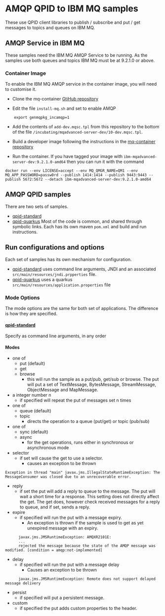 # AMQP QPID to IBM MQ samples
These use QPID client libraries to publish / subscribe and put / get messages to
topics and queues on IBM MQ.

## AMQP Service in IBM MQ
These samples need the IBM MQ AMQP Service to be running. As the samples use
both queues and topics IBM MQ must be at 9.2.1.0 or above.

### Container Image
To enable the IBM MQ AMQP service in the container image, you will need to customise it.
  * Clone the mq-container [GtiHub repository](https://github.com/ibm-messaging/mq-container)

  * Edit the file `install-mq.sh` and set to enable AMQP

````   
    export genmqpkg_incamqp=1
````

  * Add the contents of `add-dev.mqsc.tpl` from this repository to the bottom of the file `/incubating/mqadvanced-server-dev/10-dev.mqsc.tpl`.

  * Build a developer image following the instructions in the [mq-container repository](https://github.com/ibm-messaging/mq-container/blob/master/docs/building.md)

  * Run the container. If you have tagged your image with `ibm-mqadvanced-server-dev:9.2.1.0-amd64` then you can run it with the command

  ````
  docker run --env LICENSE=accept --env MQ_QMGR_NAME=QM1 --env MQ_APP_PASSWORD=passw0rd --publish 1414:1414 --publish 9443:9443 --publish 5672:5672 --detach ibm-mqadvanced-server-dev:9.2.1.0-amd64
  ````

## AMQP QPID samples
There are two sets of samples.
  * [qpid-standard](/amqp-qpid/qpid-standard/README.md)
  * [qpid-quarkus]((/amqp-qpid/qpid-quarkus/README.md))
Most of the code is common, and shared through symbolic links. Each has its own
maven `pom.xml` and build and run instructions.

## Run configurations and options
Each set of samples has its own mechanism for configuration.
  * [qpid-standard](/amqp-qpid/qpid-standard/README.md) uses command line arguments, JNDI and an associated `src/main/resources/jndi.prpperties` file.
  * [qpid-quarkus]((/amqp-qpid/qpid-quarkus/README.md)) uses
  a quarkus `src/main/resources/application.properties` file

### Mode Options
The mode options are the same for both set of applications. The difference is how
they are specified.

#### [qpid-standard](/amqp-qpid/qpid-standard/README.md)
Specify as command line arguments, in any order

#### Modes
  * one of
    * put (default)
    * get
    * browse
      * this will run the sample as a put/pub, get/sub or browse. The put will put a set of TextMessage, BytesMessage, StreamMessage,
      ObjectMessage and MapMessage.
  * a integer number n
    * if specified will repeat the put of messages set n times
  * one of
    * queue (default)
    * topic
      * directs the operation to a queue (put/get) or topic (pub/sub)
  * one of
    * sync (default)
    * async
      * for the get operations, runs either in synchronous or asynchronous mode
  * selector
    * if set will cause the get to use a selector.
      * causes an exception to be thrown
````
Exception in thread "main" javax.jms.IllegalStateRuntimeException: The MessageConsumer was closed due to an unrecoverable error.
````   

  * reply
    * if set the put will add a reply to queue to the message. The put will wait a short time for a response. This setting does
    not directly affect the get. The get does, however check received messages for
    a reply to queue, and if set, sends a reply.
  * expire
    * if specified will run the put with a message expiry.
      * An exception is thrown if the sample is used to get as yet unexpired message with an expiry.  
````      
      javax.jms.JMSRuntimeException: AMQXR2101E:
      ...
      rejected the message because the state of the AMQP message was modified. [condition = amqp:not-implemented]
````
  * delay
    * if specified will run the put with a message delay
      * Causes an exception to be thrown
````
      javax.jms.JMSRuntimeException: Remote does not support delayed message delivery
````
  * persist
    * if specified will put a persistent message.
  * custom
    * if specified the put adds custom properties to the header.
